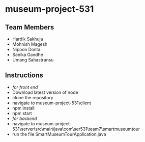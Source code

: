 # museum-project-531

## Team Members
 - Hardik Sakhuja
 - Mohnish Magesh
 - Nipoon Donta
 - Sanika Gandhe
 - Umang Sahastransu
 
 ## Instructions
 - *for front end*
 - Download latest version of node
 - clone the repository
 - navigate to museum-project-531\client
 - npm install
 - npm start
 - *for backend*
 - navigate to museum-project-531\server\src\main\java\com\ser531\team7\smartmuseumtour
 - run the file SmartMuseumTourApplication.java